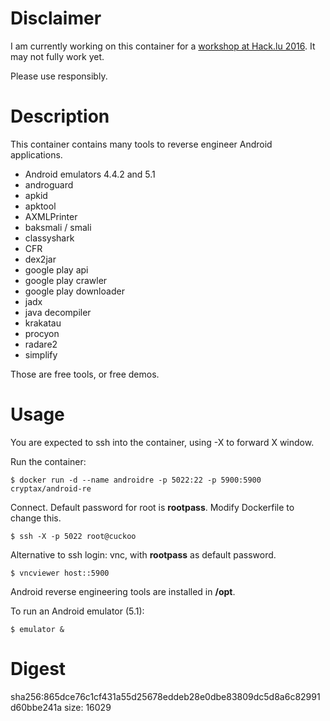 # Disclaimer

I am currently working on this container for a [workshop at Hack.lu 2016](http://2016.hack.lu). It may not fully work yet.

Please use responsibly.

# Description

This container contains many tools to reverse engineer Android applications.
- Android emulators 4.4.2 and 5.1
- androguard
- apkid
- apktool
- AXMLPrinter
- baksmali / smali
- classyshark
- CFR
- dex2jar
- google play api
- google play crawler
- google play downloader
- jadx
- java decompiler
- krakatau
- procyon
- radare2
- simplify

Those are free tools, or free demos.

# Usage

You are expected to ssh into the container, using -X to forward X window.

Run the container:
```
$ docker run -d --name androidre -p 5022:22 -p 5900:5900 cryptax/android-re
```

Connect. Default password for root is **rootpass**. Modify Dockerfile to change this.
```
$ ssh -X -p 5022 root@cuckoo
```

Alternative to ssh login: vnc, with **rootpass** as default password.
```
$ vncviewer host::5900
```

Android reverse engineering tools are installed in **/opt**.

To run an Android emulator (5.1):
```
$ emulator &
```

# Digest

sha256:865dce76c1cf431a55d25678eddeb28e0dbe83809dc5d8a6c82991d60bbe241a size: 16029
